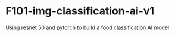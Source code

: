# F101-img-classification-ai-v1

Using resnet 50 and pytorch to build a food classification AI model

